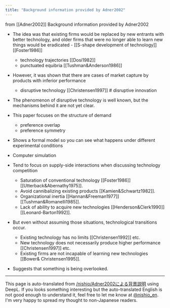 ```yaml
---
title: "Background information provided by Adner2002"
---
```


from [[Adner2002]]
Background information provided by Adner2002
- The idea was that existing firms would be replaced by new entrants with better technology, and older firms that were no longer able to learn new things would be eradicated
        - [[S-shape development of technology]]  [[Foster1986]]
    - technology trajectories [[Dosi1982]]
    - punctuated equibria [[Tushman&Anderson1986]]
- However, it was shown that there are cases of market capture by products with inferior performance
    - disruptive technology [[Christensen1997]] # disruptive innovation
- The phenomenon of disruptive technology is well known, but the mechanisms behind it are not yet clear.
- This paper focuses on the structure of demand
    - preference overlap
    - preference symmetry
- Shows a formal model so you can see what happens under different experimental conditions
- Computer simulation

- Tend to focus on supply-side interactions when discussing technology competition
    - Saturation of conventional technology [[Foster1986]] [[Utterback&Abernathy1975]].
    - Avoid cannibalizing existing products [[Kamien&Schwartz1982]].
    - Organizational inertia [[Hannan&Freeman1977]] [[Tushman&Romanelli1985]].
    - Lack of ability to acquire new technologies [[Henderson&Clerk1990]] [[Leonard-Barton1992]].
- But even without assuming those situations, technological transitions occur.
    - Existing technology has no limits [[Christensen1992]] etc.
    - New technology does not necessarily produce higher performance [[Christensen1997]] etc.
    - Existing firms are not incapable of learning new technologies [[Bower& Christensen1995]].
- Suggests that something is being overlooked.
---
This page is auto-translated from [/nishio/Adner2002による背景説明](https://scrapbox.io/nishio/Adner2002による背景説明) using DeepL. If you looks something interesting but the auto-translated English is not good enough to understand it, feel free to let me know at [@nishio_en](https://twitter.com/nishio_en). I'm very happy to spread my thought to non-Japanese readers.